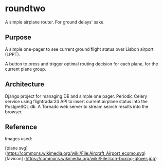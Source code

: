 roundtwo
=======================

A simple airplane router. For ground delays' sake.


## Purpose

A simple one-pager to see current ground flight status over Lisbon airport (LPPT).

A button to press and trigger optimal routing decision for each plane, for the current plane group.


## Architecture

Django project for managing DB and simple one pager.
Periodic Celery service using flightradar24 API to insert current airplane status into the PostgreSQL db.
A Tornado web server to stream search results into the browser.


## Reference

Images used:

[plane svg] (https://commons.wikimedia.org/wiki/File:Aircraft_Airport_ecomo.svg)
[favicon] (https://commons.wikimedia.org/wiki/File:Icon-boxing-gloves.jpg)
